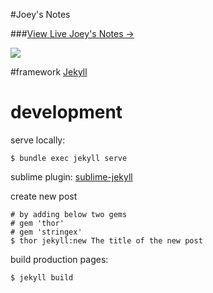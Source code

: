 #Joey's Notes

###[View Live Joey's Notes &rarr;](https://notes.miaowu.org)

![](http://notes.miaowu.org/img/blog-desktop.png)


#framework
[Jekyll](https://jekyllrb.com/)

# development
serve locally:
```
$ bundle exec jekyll serve
```

sublime plugin:
[ sublime-jekyll](https://sublime-jekyll.readthedocs.io/en/latest/templates.html)

create new post
```
# by adding below two gems
# gem 'thor'
# gem 'stringex'
$ thor jekyll:new The title of the new post
```

build production pages:
```
$ jekyll build
```

